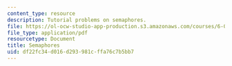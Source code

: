 ```yaml
---
content_type: resource
description: Tutorial problems on semaphores.
file: https://ol-ocw-studio-app-production.s3.amazonaws.com/courses/6-004-computation-structures-spring-2009/df22fc34d016d293981cffa76c7b5bb7_MIT6_004s09_tutor20.pdf
file_type: application/pdf
resourcetype: Document
title: Semaphores
uid: df22fc34-d016-d293-981c-ffa76c7b5bb7
---
```

